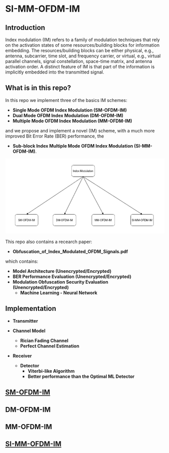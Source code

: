 # SI-MM-OFDM-IM

## Introduction

Index modulation (IM) refers to a family of modulation techniques that rely on the activation states of some resources/building blocks for information embedding. The resources/building blocks can be either physical, e.g., antenna, subcarrier, time slot, and frequency carrier, or virtual, e.g., virtual parallel channels, signal constellation, space-time matrix, and antenna activation order. A distinct feature of IM is that part of the information is implicitly embedded into the transmitted signal.

## What is in this repo?

In this repo we implement three of the basics IM schemes:
* **Single Mode OFDM Index Modulation (SM-OFDM-IM)**
* **Dual Mode OFDM Index Modulation (DM-OFDM-IM)**
* **Multiple Mode OFDM Index Modulation (MM-OFDM-IM)**

and we propose and implement a novel (IM) scheme, with a much more improved Bit Error Rate (BER) performance, the
* **Sub-block Index Multiple Mode OFDM Index Modulation (SI-MM-OFDM-IM)**.

![alt text](https://github.com/ceffrosynis/Index-Modulation/blob/master/images/Arrow%20Diagram%20Casual%20Strcture(2).png)

This repo also contains a recearch paper:
* **Obfuscation_of_Index_Modulated_OFDM_Signals.pdf**

which contains:
* **Model Architecture (Unencrypted/Encrypted)** 
* **BER Performance Evaluation (Unencrypted/Encrypted)**
* **Modulation Obfuscation Security Evaluation (Unencrypted/Encrypted)**
  * **Machine Learning - Neural Network**


## Implementation

* **Transmitter**

* **Channel Model**
  * **Rician Fading Channel**
  * **Perfect Channel Estimation**

* **Receiver**
  * **Detector**
    * **Viterbi-like Algorithm**
    * **Better performance than the Optimal ML Detector**


## [SM-OFDM-IM](https://github.com/ceffrosynis/Index-Modulation/tree/master/OFDM-IM "Named link title")

## DM-OFDM-IM

## MM-OFDM-IM

## [SI-MM-OFDM-IM](https://github.com/ceffrosynis/Index-Modulation/tree/master/SI-MM-OFDM-IM "Named link title")
